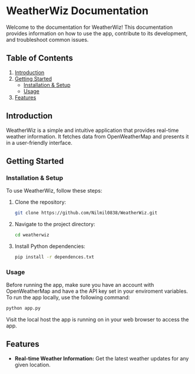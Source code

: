 # WeatherWiz Documentation

Welcome to the documentation for WeatherWiz! This documentation provides information on how to use the app, contribute to its development, and troubleshoot common issues.

## Table of Contents

1. [Introduction](#introduction)
2. [Getting Started](#getting-started)
   - [Installation & Setup](#installation--setup)
   - [Usage](#usage)
3. [Features](#features)

## Introduction

WeatherWiz is a simple and intuitive application that provides real-time weather information. It fetches data from OpenWeatherMap and presents it in a user-friendly interface.

## Getting Started

### Installation & Setup

To use WeatherWiz, follow these steps:
1. Clone the repository:

   ```bash
   git clone https://github.com/Nilmil0838/WeatherWiz.git
   ```
2. Navigate to the project directory:
   ```bash
   cd weatherwiz
   ```
3. Install Python dependencies:
   ```bash
   pip install -r dependences.txt
   ```

### Usage
Before running the app, make sure you have an account with OpenWeatherMap and have a the API key set in your enviroment variables.
To run the app locally, use the following command:
```bash
python app.py
```
Visit the local host the app is running on in your web browser to access the app.

## Features
- **Real-time Weather Information:** Get the latest weather updates for any given location.
